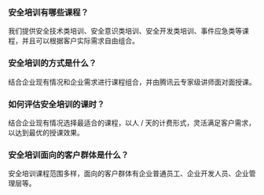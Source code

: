 ### 安全培训有哪些课程？
我们提供安全技术类培训、安全意识类培训、安全开发类培训、事件应急类等课程，并且可以根据客户实际需求自由组合。

### 安全培训的方式是什么？
结合企业现有情况和企业需求进行课程组合，并由腾讯云专家级讲师面对面授课。

### 如何评估安全培训的课时？
结合企业现有情况选择最适合的课程，以人 / 天的计费形式，灵活满足客户需求，以达到最优的授课效果。

### 安全培训面向的客户群体是什么？
安全培训课程范围多样，面向的客户群体有企业普通员工、企业开发人员、企业管理层等。
